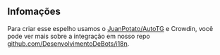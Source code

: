 <!--
title: Info da Documentação
description: Info da Documentação
article: true
-->

## Infomações
Para criar esse espelho usamos o [JuanPotato/AutoTG](https://github.com/JuanPotato/AutoTG) e Crowdin, você pode ver mais sobre a integração em nosso repo [github.com/DesenvolvimentoDeBots/i18n](https://github.com/DesenvolvimentoDeBots/i18n).
